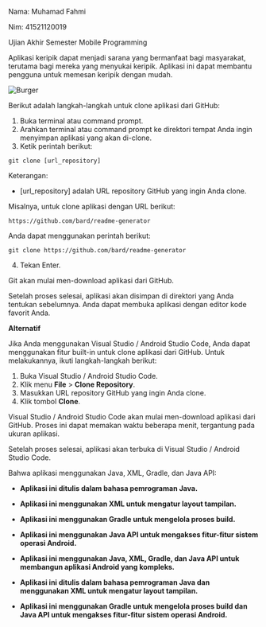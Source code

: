 Nama: Muhamad Fahmi 

Nim: 41521120019

Ujian Akhir Semester Mobile Programming 


Aplikasi keripik dapat menjadi sarana yang bermanfaat bagi masyarakat, terutama bagi mereka yang menyukai keripik. Aplikasi ini dapat membantu pengguna untuk memesan keripik dengan mudah.

![Burger](https://github.com/MuhamadFahmi09/UAS-MuhamaFahmi/assets/55302414/b13f4d8d-159a-4e5f-8b55-3fe50d07dd7a)


Berikut adalah langkah-langkah untuk clone aplikasi dari GitHub:

1. Buka terminal atau command prompt.
2. Arahkan terminal atau command prompt ke direktori tempat Anda ingin menyimpan aplikasi yang akan di-clone.
3. Ketik perintah berikut:

```
git clone [url_repository]
```

Keterangan:

* [url_repository] adalah URL repository GitHub yang ingin Anda clone.

Misalnya, untuk clone aplikasi dengan URL berikut:

```
https://github.com/bard/readme-generator
```

Anda dapat menggunakan perintah berikut:

```
git clone https://github.com/bard/readme-generator
```

4. Tekan Enter.

Git akan mulai men-download aplikasi dari GitHub.

Setelah proses selesai, aplikasi akan disimpan di direktori yang Anda tentukan sebelumnya. Anda dapat membuka aplikasi dengan editor kode favorit Anda.

**Alternatif**

Jika Anda menggunakan Visual Studio / Android Studio Code, Anda dapat menggunakan fitur built-in untuk clone aplikasi dari GitHub. Untuk melakukannya, ikuti langkah-langkah berikut:

1. Buka Visual Studio / Android Studio Code.
2. Klik menu **File** > **Clone Repository**.
3. Masukkan URL repository GitHub yang ingin Anda clone.
4. Klik tombol **Clone**.

Visual Studio / Android Studio Code akan mulai men-download aplikasi dari GitHub. Proses ini dapat memakan waktu beberapa menit, tergantung pada ukuran aplikasi.

Setelah proses selesai, aplikasi akan terbuka di Visual Studio / Android Studio Code.

Bahwa aplikasi menggunakan Java, XML, Gradle, dan Java API:

* **Aplikasi ini ditulis dalam bahasa pemrograman Java.**
* **Aplikasi ini menggunakan XML untuk mengatur layout tampilan.**
* **Aplikasi ini menggunakan Gradle untuk mengelola proses build.**
* **Aplikasi ini menggunakan Java API untuk mengakses fitur-fitur sistem operasi Android.**


* **Aplikasi ini menggunakan Java, XML, Gradle, dan Java API untuk membangun aplikasi Android yang kompleks.**
* **Aplikasi ini ditulis dalam bahasa pemrograman Java dan menggunakan XML untuk mengatur layout tampilan.**
* **Aplikasi ini menggunakan Gradle untuk mengelola proses build dan Java API untuk mengakses fitur-fitur sistem operasi Android.**



